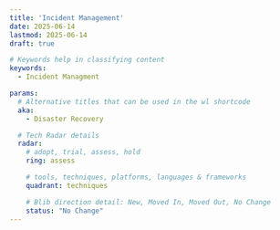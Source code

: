 ```yaml
---
title: 'Incident Management'
date: 2025-06-14
lastmod: 2025-06-14
draft: true

# Keywords help in classifying content
keywords:
  - Incident Managment

params:
  # Alternative titles that can be used in the wl shortcode
  aka:
    - Disaster Recovery

  # Tech Radar details
  radar:
    # adopt, trial, assess, hold
    ring: assess

    # tools, techniques, platforms, languages & frameworks
    quadrant: techniques

    # Blib direction detail: New, Moved In, Moved Out, No Change
    status: "No Change"
---
```


<!-- TODO: Add a Summary -->

<!--more-->

<!-- TODO: Add additional info -->

